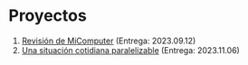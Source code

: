 # Proyectos

1. [Revisión de MiComputer](./1/README.md) (Entrega: 2023.09.12)
2. [Una situación cotidiana paralelizable](./2/README.org) (Entrega: 2023.11.06)
